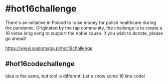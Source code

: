 # #hot16challenge
There's an initiative in Poland to raise money for polish healthcare during the pandemic. Originated by the rap community, the challenge is to create a 16 verse long song to support the noble cause. If you wish to donate, please go ahead!

https://www.siepomaga.pl/hot16challenge

## #hot16codechallenge
Idea is the same, but tool is different. Let's show some 16 line code!
